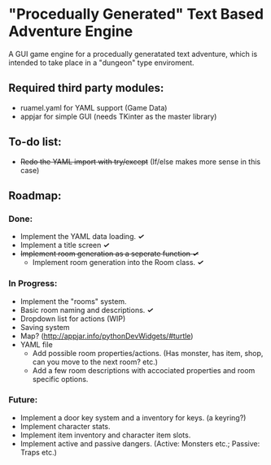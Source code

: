 # "Procedually Generated" Text Based Adventure Engine
A GUI game engine for a procedually generatated text adventure, which is intended to take place in a "dungeon" type enviroment.

## Required third party modules:
* ruamel.yaml for YAML support (Game Data)
* appjar for simple GUI (needs TKinter as the master library)

## To-do list:
* ~~Redo the YAML import with try/except~~ (If/else makes more sense in this case)

## Roadmap:
### Done:
* Implement the YAML data loading. **_✓_**
* Implement a title screen **_✓_**
* ~~Implement room generation as a seperate function **_✓_**~~
  * Implement room generation into the Room class. **_✓_**

### In Progress:
* Implement the "rooms" system.
 * Basic room naming and descriptions. **_✓_**
 * Dropdown list for actions (WIP)
 * Saving system
 * Map? (http://appjar.info/pythonDevWidgets/#turtle)
 * YAML file
   * Add possible room properties/actions. (Has monster, has item, shop, can you move to the next room? etc.)
   * Add a few room descriptions with accociated properties and room specific options.
### Future:
* Implement a door key system and a inventory for keys. (a keyring?)
* Implement character stats.
* Implement item inventory and character item slots.
* Implement active and passive dangers. (Active: Monsters etc.; Passive: Traps etc.)

